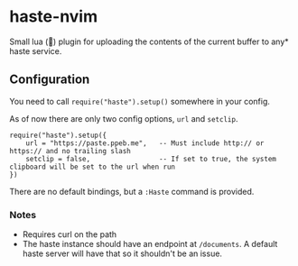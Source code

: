 # haste-nvim
Small lua (🚀) plugin for uploading the contents of the current buffer to any* haste service.

## Configuration
You need to call `require("haste").setup()` somewhere in your config.

As of now there are only two config options, `url` and `setclip`.
```
require("haste").setup({
    url = "https://paste.ppeb.me",   -- Must include http:// or https:// and no trailing slash
    setclip = false,                 -- If set to true, the system clipboard will be set to the url when run
})
```

There are no default bindings, but a `:Haste` command is provided.

### Notes
* Requires curl on the path
* The haste instance should have an endpoint at `/documents`. A default haste server will have that so it shouldn't be an issue.
